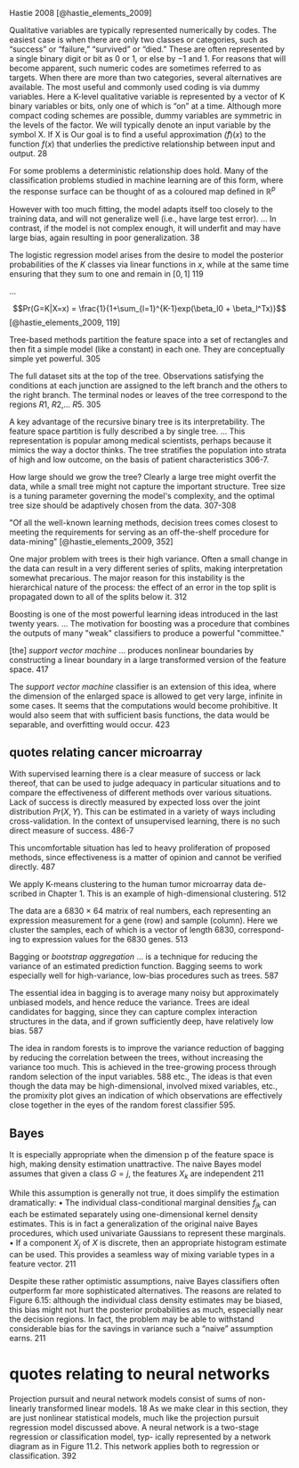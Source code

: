 Hastie 2008
[@hastie_elements_2009]

Qualitative variables are typically represented numerically by codes. The easiest case is when there are only two classes or categories, such as “success” or “failure,” “survived” or “died.” These are often represented by a single binary digit or bit as 0 or 1, or else by −1 and 1. For reasons that will become apparent, such numeric codes are sometimes referred to as targets. When there are more than two categories, several alternatives are available. The most useful and commonly used coding is via dummy variables. Here a K-level qualitative variable is represented by a vector of K binary variables or bits, only one of which is “on” at a time. Although more compact coding schemes are possible, dummy variables are symmetric in the levels of the factor. We will typically denote an input variable by the symbol X. If X is
Our goal is to find a useful approximation $\hat(f)(x)$ to the function $f(x)$ that underlies the predictive relationship between input and output.  28

For some problems a deterministic relationship does hold. Many of the classification problems studied in machine learning are of this form, where the response surface can be thought of as a coloured map defined in $\mathbb{R}^p$

However with too much fitting, the model adapts itself too closely to the training data, and will not generalize well (i.e., have large test error). ... In contrast, if the model is not complex enough, it will underfit and may have large bias, again resulting in poor generalization. 38

The logistic regression model arises from the desire to model the posterior probabilities of the _K_ classes via linear functions in $x$, while at the same time ensuring that they sum to one and remain in $[0,1]$ 119

...

$$Pr(G=K|X=x) = \frac{1}{1+\sum_{l=1}^{K-1}exp(\beta_l0 + \beta_l^Tx)}$$ [@hastie_elements_2009, 119]

Tree-based methods partition the feature space into a set of rectangles and then fit a simple model (like a constant) in each one. They are conceptually simple yet powerful. 305
 
The full dataset sits at the top of the tree. Observations satisfying the conditions at each junction are assigned to the left branch and the others to the right branch. The terminal nodes or leaves of the tree correspond to the regions $R1$, $R2$,... $R5$. 305

A key advantage of the recursive binary tree is its interpretability. The feature space partition is fully described a by single tree.  ... This representation is popular among medical scientists, perhaps because it mimics the way a doctor thinks.  The tree stratifies the population into strata of high and low outcome, on the basis of patient characteristics 306-7.

How large should we grow the tree? Clearly a large tree might overfit the data, while a small tree might not capture the important structure. Tree size is a tuning parameter governing the model's complexity, and the optimal tree size should be adaptively chosen from the data.  307-308


"Of all the well-known learning methods, decision trees comes closest to meeting the requirements for serving as an off-the-shelf procedure for data-mining" [@hastie_elements_2009, 352]

One major problem with trees is their high variance. Often a small change in the data can result in a very different series of splits, making interpretation somewhat precarious. The major reason for this instability is the hierarchical nature of the process: the effect of an error in the top split is propagated down to all of the splits below it.  312

Boosting is one of the most powerful learning ideas  introduced in the last twenty years.  ... The motivation for boosting was a procedure that combines the outputs of many "weak" classifiers to produce a powerful "committee."

[the] _support vector machine_ ... produces nonlinear boundaries by constructing a linear boundary in a large transformed version of the feature space. 417

The _support vector machine_ classifier is an extension of this idea, where the dimension of the enlarged space is allowed to get very large, infinite in some cases. It seems that the computations would become prohibitive. It would also seem that with sufficient basis functions, the data would be separable, and overfitting would occur. 423



## quotes relating cancer microarray

With supervised learning there is a clear measure of success or lack thereof, that can be used to judge adequacy in particular situations and to compare the effectiveness of different methods over various situations. Lack of success is directly measured by expected loss over the  joint distribution $Pr(X,Y)$. This can be estimated in a variety of ways including cross-validation. In the context of unsupervised learning, there is no such direct measure of success. 486-7

This uncomfortable situation has led to heavy proliferation of proposed methods, since effectiveness is a matter of opinion and cannot be verified directly. 487

We apply K-means clustering to the human tumor microarray data de-
scribed in Chapter 1. This is an example of high-dimensional clustering. 512

The data are a 6830 × 64 matrix of real numbers, each representing an
expression measurement for a gene (row) and sample (column). Here we
cluster the samples, each of which is a vector of length 6830, correspond-
ing to expression values for the 6830 genes.  513


Bagging or _bootstrap aggregation_ ... is  a technique for reducing the variance of an estimated prediction function. Bagging seems to work especially well for high-variance, low-bias procedures such as trees. 587

The essential idea in bagging is to average many noisy but approximately unbiased models, and hence reduce the variance. Trees are ideal candidates for bagging, since they can capture complex interaction structures in the data, and if grown sufficiently deep, have relatively low bias. 587

The idea in random forests is to improve the variance reduction of bagging by reducing the correlation between the trees, without increasing the variance too much. This is achieved in the tree-growing process through random selection of the input variables. 588
 etc.,
The ideas is that even though the data may be high-dimensional, involved mixed variables, etc., the promixity plot gives an indication of which observations are effectively close together in the eyes of the random forest classifier 595.

## Bayes

It is especially appropriate when the dimension p of the feature space is high, making density estimation unattractive. The naive Bayes model assumes that given a class $G = j$, the features $X_k$ are independent 211

While this assumption is generally not true, it does simplify the estimation
dramatically:
• The individual class-conditional marginal densities $f_{jk}$ can each be estimated separately using one-dimensional kernel density estimates. This is in fact a generalization of the original naive Bayes procedures, which used univariate Gaussians to represent these marginals. • If a component $X_j$ of $X$ is discrete, then an appropriate histogram estimate can be used. This provides a seamless way of mixing variable types in a feature vector. 211

Despite these rather optimistic assumptions, naive Bayes classifiers often outperform far more sophisticated alternatives. The reasons are related to Figure 6.15: although the individual class density estimates may be biased, this bias might not hurt the posterior probabilities as much, especially near the decision regions. In fact, the problem may be able to withstand considerable bias for the savings in variance such a “naive” assumption earns. 211


# quotes relating to neural networks

Projection pursuit and neural network models consist of sums of non-linearly transformed linear models. 18
As we make clear in this section, they are just nonlinear statistical models, much like the projection pursuit regression model discussed above. A neural network is a two-stage regression or classification model, typ- ically represented by a network diagram as in Figure 11.2. This network applies both to regression or classification. 392

